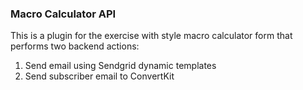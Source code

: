 ### Macro Calculator API
This is a plugin for the exercise with style macro calculator form that performs two backend actions: 
1. Send email using Sendgrid dynamic templates
2. Send subscriber email to ConvertKit
